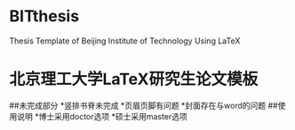 # BITthesis
Thesis Template  of Beijing Institute of Technology  Using LaTeX
# 北京理工大学LaTeX研究生论文模板
##未完成部分
*竖排书脊未完成
*页眉页脚有问题
*封面存在与word的问题
##使用说明
*博士采用doctor选项
*硕士采用master选项

